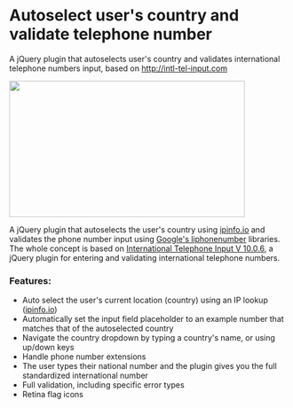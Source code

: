 # Autoselect user's country and validate telephone number
A jQuery plugin that autoselects user's country and validates international telephone numbers input, based on http://intl-tel-input.com

<img src="https://raw.githubusercontent.com/Wanekeya/Autoselect-user-s-country-and-validate-telephone-number/master/screenshot.jpg" width="424px" height="246px">

A jQuery plugin that autoselects the user's country using <a href="//ipinfo.io/" target="_blank">ipinfo.io</a> and validates the phone number input using <a href="//github.com/googlei18n/libphonenumber" target="_blank">Google's liphonenumber</a> libraries. The whole concept is based on <a href="//intl-tel-input.com/">International Telephone Input V 10.0.6</a>, a jQuery plugin for entering and validating international telephone numbers.

<h3> Features:</h3>
<p>
      <ul>
        <li>Auto select the user's current location (country) using an IP lookup (<a href="//ipinfo.io/" target="_blank">ipinfo.io</a>)</li>
        <li>Automatically set the input field placeholder to an example number that matches that of the autoselected country</li>
        <li>Navigate the country dropdown by typing a country's name, or using up/down keys</li>
        <li>Handle phone number extensions</li>
        <li>The user types their national number and the plugin gives you the full standardized international number</li>
        <li>Full validation, including specific error types</li>
        <li>Retina flag icons</li>
      </ul>
   </p>

